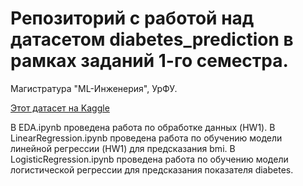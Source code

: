 # Репозиторий с работой над датасетом diabetes_prediction в рамках заданий 1-го семестра.

Магистратура "ML-Инженерия", УрФУ.

[Этот датасет на Kaggle](https://www.kaggle.com/datasets/iammustafatz/diabetes-prediction-dataset/data)

В EDA.ipynb проведена работа по обработке данных (HW1).
В LinearRegression.ipynb проведена работа по обучению модели линейной регрессии (HW1) для предсказания bmi.
В LogisticRegression.ipynb проведена работа по обучению модели логистической регрессии для предсказания показателя diabetes.
